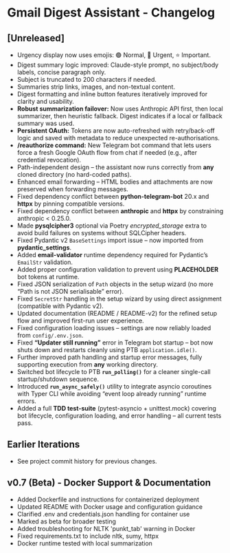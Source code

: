 # Gmail Digest Assistant - Changelog

## [Unreleased]
- Urgency display now uses emojis: 🟢 Normal, 🔴 Urgent, ⭐ Important.
- Digest summary logic improved: Claude-style prompt, no subject/body labels, concise paragraph only.
- Subject is truncated to 200 characters if needed.
- Summaries strip links, images, and non-textual content.
- Digest formatting and inline button features iteratively improved for clarity and usability.
- **Robust summarization failover:** Now uses Anthropic API first, then local summarizer, then heuristic fallback. Digest indicates if a local or fallback summary was used.
- **Persistent OAuth:**  Tokens are now auto-refreshed with retry/back-off logic and
  saved with metadata to reduce unexpected re-authorisations.
- **/reauthorize command:**  New Telegram bot command that lets users force a fresh
  Google OAuth flow from chat if needed (e.g., after credential revocation).
- Path-independent design – the assistant now runs correctly from **any** cloned directory (no hard-coded paths).
- Enhanced email forwarding – HTML bodies and attachments are now preserved when forwarding messages.
- Fixed dependency conflict between **python-telegram-bot** 20.x and **httpx** by pinning compatible versions.
- Fixed dependency conflict between **anthropic** and **httpx** by constraining anthropic < 0.25.0.
- Made **pysqlcipher3** optional via Poetry *encrypted_storage* extra to avoid build failures on systems without SQLCipher headers.
- Fixed Pydantic v2 `BaseSettings` import issue – now imported from **pydantic_settings**.
- Added **email-validator** runtime dependency required for Pydantic’s `EmailStr` validation.
- Added proper configuration validation to prevent using **PLACEHOLDER** bot tokens at runtime.
- Fixed JSON serialization of `Path` objects in the setup wizard (no more “Path is not JSON serialisable” error).
- Fixed `SecretStr` handling in the setup wizard by using direct assignment (compatible with Pydantic v2).
- Updated documentation (README / README-v2) for the refined setup flow and improved first-run user experience.
- Fixed configuration loading issues – settings are now reliably loaded from `config/.env.json`.
- Fixed **“Updater still running”** error in Telegram bot startup – bot now shuts down and restarts cleanly using PTB `application.idle()`.
- Further improved path handling and startup error messages, fully supporting execution from **any** working directory.
- Switched bot lifecycle to PTB **`run_polling()`** for a cleaner single-call startup/shutdown sequence.
- Introduced **`run_async_safely()`** utility to integrate asyncio coroutines with Typer CLI while avoiding “event loop already running” runtime errors.
- Added a full **TDD test-suite** (pytest-asyncio + unittest.mock) covering bot lifecycle, configuration loading, and error handling – all current tests pass.

## Earlier Iterations
- See project commit history for previous changes.

## v0.7 (Beta) - Docker Support & Documentation
- Added Dockerfile and instructions for containerized deployment
- Updated README with Docker usage and configuration guidance
- Clarified .env and credentials.json handling for container use
- Marked as beta for broader testing
- Added troubleshooting for NLTK 'punkt_tab' warning in Docker
- Fixed requirements.txt to include nltk, sumy, httpx
- Docker runtime tested with local summarization 
